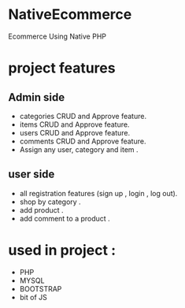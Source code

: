 # NativeEcommerce
Ecommerce Using Native PHP


# project features
## Admin side
 - categories CRUD and Approve feature.
 - items CRUD and Approve feature.
 - users CRUD and Approve feature.
 - comments CRUD and Approve feature.
 - Assign any user, category and item .
 
## user side 
 - all registration features (sign up , login , log out).
 - shop by category .
 - add product .
 - add comment to a product .
 
 # used in project :
 - PHP 
 - MYSQL
 - BOOTSTRAP
 - bit of JS
